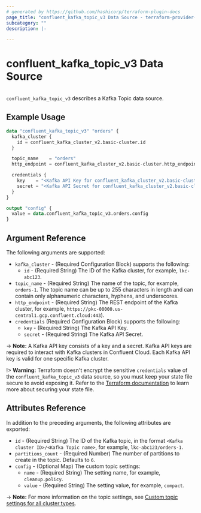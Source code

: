 ```yaml
---
# generated by https://github.com/hashicorp/terraform-plugin-docs
page_title: "confluent_kafka_topic_v3 Data Source - terraform-provider-confluent"
subcategory: ""
description: |-
  
---
```


# confluent_kafka_topic_v3 Data Source

<img src="https://img.shields.io/badge/Lifecycle%20Stage-Public%20Preview-%2300afba" alt="">

`confluent_kafka_topic_v3` describes a Kafka Topic data source.

## Example Usage

```terraform
data "confluent_kafka_topic_v3" "orders" {
  kafka_cluster {
    id = confluent_kafka_cluster_v2.basic-cluster.id
  }

  topic_name    = "orders"
  http_endpoint = confluent_kafka_cluster_v2.basic-cluster.http_endpoint

  credentials {
    key    = "<Kafka API Key for confluent_kafka_cluster_v2.basic-cluster>"
    secret = "<Kafka API Secret for confluent_kafka_cluster_v2.basic-cluster>"
  }
}

output "config" {
  value = data.confluent_kafka_topic_v3.orders.config
}

```

<!-- schema generated by tfplugindocs -->
## Argument Reference

The following arguments are supported:

- `kafka_cluster` - (Required Configuration Block) supports the following:
  - `id` - (Required String) The ID of the Kafka cluster, for example, `lkc-abc123`.
- `topic_name` - (Required String) The name of the topic, for example, `orders-1`. The topic name can be up to 255 characters in length and can contain only alphanumeric characters, hyphens, and underscores.
- `http_endpoint` - (Required String) The REST endpoint of the Kafka cluster, for example, `https://pkc-00000.us-central1.gcp.confluent.cloud:443`).
- `credentials` (Required Configuration Block) supports the following:
    - `key` - (Required String) The Kafka API Key.
    - `secret` - (Required String) The Kafka API Secret.

-> **Note:** A Kafka API key consists of a key and a secret. Kafka API keys are required to interact with Kafka clusters in Confluent Cloud. Each Kafka API key is valid for one specific Kafka cluster.

!> **Warning:** Terraform doesn't encrypt the sensitive `credentials` value of the `confluent_kafka_topic_v3` data source, so you must keep your state file secure to avoid exposing it. Refer to the [Terraform documentation](https://www.terraform.io/docs/language/state/sensitive-data.html) to learn more about securing your state file.

## Attributes Reference

In addition to the preceding arguments, the following attributes are exported:

- `id` - (Required String) The ID of the Kafka topic, in the format `<Kafka cluster ID>/<Kafka Topic name>`, for example, `lkc-abc123/orders-1`.
- `partitions_count` - (Required Number) The number of partitions to create in the topic. Defaults to `6`.
- `config` - (Optional Map) The custom topic settings:
    - `name` - (Required String) The setting name, for example, `cleanup.policy`.
    - `value` - (Required String) The setting value, for example, `compact`.

-> **Note:** For more information on the topic settings, see [Custom topic settings for all cluster types](https://docs.confluent.io/cloud/current/clusters/broker-config.html#custom-topic-settings-for-all-cluster-types).

